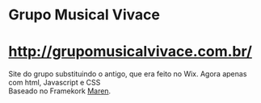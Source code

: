 # Grupo Musical Vivace
# http://grupomusicalvivace.com.br/
Site do grupo substituindo o antigo, que era feito no Wix. Agora apenas com html, Javascript e CSS<br>
Baseado no Framekork [Maren](http://azmind.com/maren-bootstrap-free-business-template/).
